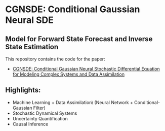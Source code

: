 # CGNSDE: Conditional Gaussian Neural SDE

## Model for Forward State Forecast and Inverse State Estimation

This repository contains the code for the paper:
- [CGNSDE: Conditional Gaussian Neural Stochastic Differential Equation for Modeling Complex Systems and Data Assimilation
](https://arxiv.org/abs/2404.06749)

## Highlights:
- Machine Learning + Data Assimilation\\
 (Neural Network + Conditional-Gaussian Filter)
- Stochastic Dynamical Systems
- Uncertainty Quantification
- Causal Inference
